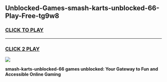 
## Unblocked-Games-smash-karts-unblocked-66-Play-Free-tg9w8
<h3>
<a href="https://premium76.site?title=smash-karts-unblocked-66&ref=20M">CLICK TO PLAY</a></h3>
<hr>

<h3>
<a href="https://premium76.site?title=smash-karts-unblocked-66&ref=20M">CLICK 2 PLAY</a>
  
</h3>

<a href="https://premium76.site?title=smash-karts-unblocked-66&ref=19M"><img src="https://clearcache.store/games.png"></a>


**smash-karts-unblocked-66 games unblocked: Your Gateway to Fun and Accessible Online Gaming**
